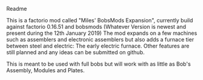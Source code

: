 Readme

This is a factorio mod called "Miles' BobsMods Expansion", currently build against factorio 0.16.51 and bobsmods (Whatever Version is newest and present during the 12th January 2019)
The mod expands on a few machines such as assemblers and electronic assemblers but also adds a furnace tier between steel and electric: The early electric furnace. Other features are still planned and any ideas can be submitted on github.

This is meant to be used with full bobs but will work with as little as Bob's Assembly, Modules and Plates.
